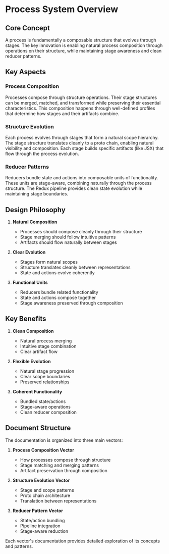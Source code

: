 # Process System Overview

## Core Concept

A process is fundamentally a composable structure that evolves through stages. The key innovation is enabling natural process composition through operations on their structure, while maintaining stage awareness and clean reducer patterns.

## Key Aspects

### Process Composition
Processes compose through structure operations. Their stage structures can be merged, matched, and transformed while preserving their essential characteristics. This composition happens through well-defined profiles that determine how stages and their artifacts combine.

### Structure Evolution
Each process evolves through stages that form a natural scope hierarchy. The stage structure translates cleanly to a proto chain, enabling natural visibility and composition. Each stage builds specific artifacts (like JSX) that flow through the process evolution.

### Reducer Patterns
Reducers bundle state and actions into composable units of functionality. These units are stage-aware, combining naturally through the process structure. The Redux pipeline provides clean state evolution while maintaining stage boundaries.

## Design Philosophy

1. **Natural Composition**
   - Processes should compose cleanly through their structure
   - Stage merging should follow intuitive patterns
   - Artifacts should flow naturally between stages

2. **Clear Evolution**
   - Stages form natural scopes
   - Structure translates cleanly between representations
   - State and actions evolve coherently

3. **Functional Units**
   - Reducers bundle related functionality
   - State and actions compose together
   - Stage awareness preserved through composition

## Key Benefits

1. **Clean Composition**
   - Natural process merging
   - Intuitive stage combination
   - Clear artifact flow

2. **Flexible Evolution**
   - Natural stage progression
   - Clear scope boundaries
   - Preserved relationships

3. **Coherent Functionality**
   - Bundled state/actions
   - Stage-aware operations
   - Clean reducer composition

## Document Structure

The documentation is organized into three main vectors:

1. **Process Composition Vector**
   - How processes compose through structure
   - Stage matching and merging patterns
   - Artifact preservation through composition

2. **Structure Evolution Vector**
   - Stage and scope patterns
   - Proto chain architecture
   - Translation between representations

3. **Reducer Pattern Vector**
   - State/action bundling
   - Pipeline integration
   - Stage-aware reduction

Each vector's documentation provides detailed exploration of its concepts and patterns.